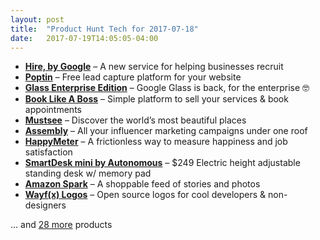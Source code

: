```yaml
---
layout: post
title:  "Product Hunt Tech for 2017-07-18"
date:   2017-07-19T14:05:05-04:00
---
```


* **[Hire, by Google](https://www.producthunt.com/posts/hire-by-google?utm_campaign=producthunt-api&utm_medium=api&utm_source=Application%3A+Daily+Digest+RSS+%28ID%3A+3202%29)** – A new service for helping businesses recruit
* **[Poptin](https://www.producthunt.com/posts/poptin?utm_campaign=producthunt-api&utm_medium=api&utm_source=Application%3A+Daily+Digest+RSS+%28ID%3A+3202%29)** – Free lead capture platform for your website
* **[Glass Enterprise Edition](https://www.producthunt.com/posts/glass-enterprise-edition?utm_campaign=producthunt-api&utm_medium=api&utm_source=Application%3A+Daily+Digest+RSS+%28ID%3A+3202%29)** – Google Glass is back, for the enterprise 🤓
* **[Book Like A Boss](https://www.producthunt.com/posts/book-like-a-boss-2?utm_campaign=producthunt-api&utm_medium=api&utm_source=Application%3A+Daily+Digest+RSS+%28ID%3A+3202%29)** – Simple platform to sell your services & book appointments
* **[Mustsee](https://www.producthunt.com/posts/mustsee?utm_campaign=producthunt-api&utm_medium=api&utm_source=Application%3A+Daily+Digest+RSS+%28ID%3A+3202%29)** – Discover the world’s most beautiful places
* **[Assembly](https://www.producthunt.com/posts/assembly-6?utm_campaign=producthunt-api&utm_medium=api&utm_source=Application%3A+Daily+Digest+RSS+%28ID%3A+3202%29)** – All your influencer marketing campaigns under one roof
* **[HappyMeter](https://www.producthunt.com/posts/happymeter?utm_campaign=producthunt-api&utm_medium=api&utm_source=Application%3A+Daily+Digest+RSS+%28ID%3A+3202%29)** – A frictionless way to measure happiness and job satisfaction
* **[SmartDesk mini by Autonomous](https://www.producthunt.com/posts/smartdesk-mini-by-autonomous?utm_campaign=producthunt-api&utm_medium=api&utm_source=Application%3A+Daily+Digest+RSS+%28ID%3A+3202%29)** – $249 Electric height adjustable standing desk w/ memory pad
* **[Amazon Spark](https://www.producthunt.com/posts/amazon-spark?utm_campaign=producthunt-api&utm_medium=api&utm_source=Application%3A+Daily+Digest+RSS+%28ID%3A+3202%29)** – A shoppable feed of stories and photos
* **[Wayf(x) Logos](https://www.producthunt.com/posts/wayf-x-logos?utm_campaign=producthunt-api&utm_medium=api&utm_source=Application%3A+Daily+Digest+RSS+%28ID%3A+3202%29)** – Open source logos for cool developers & non-designers

… and [28 more](https://www.producthunt.com/tech) products